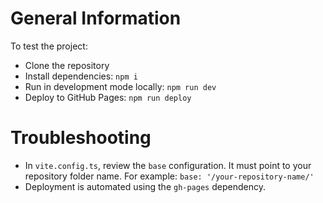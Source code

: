 # General Information

To test the project:

- Clone the repository
- Install dependencies: `npm i`
- Run in development mode locally: `npm run dev`
- Deploy to GitHub Pages: `npm run deploy`

# Troubleshooting

- In `vite.config.ts`, review the `base` configuration. It must point to your repository folder name. For example: `base: '/your-repository-name/'`
- Deployment is automated using the `gh-pages` dependency.